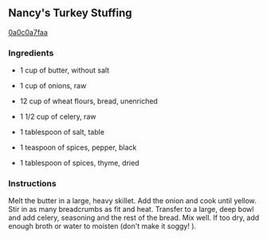 ## Nancy's Turkey Stuffing

[0a0c0a7faa](http://www.food.com/recipe/nancys-turkey-stuffing-450108)

### Ingredients

 - 1 cup of butter, without salt

 - 1 cup of onions, raw

 - 12 cup of wheat flours, bread, unenriched

 - 1 1/2 cup of celery, raw

 - 1 tablespoon of salt, table

 - 1 teaspoon of spices, pepper, black

 - 1 tablespoon of spices, thyme, dried

### Instructions

Melt the butter in a large, heavy skillet. Add the onion and cook until yellow. Stir in as many breadcrumbs as fit and heat. Transfer to a large, deep bowl and add celery, seasoning and the rest of the bread. Mix well. If too dry, add enough broth or water to moisten (don't make it soggy! ).